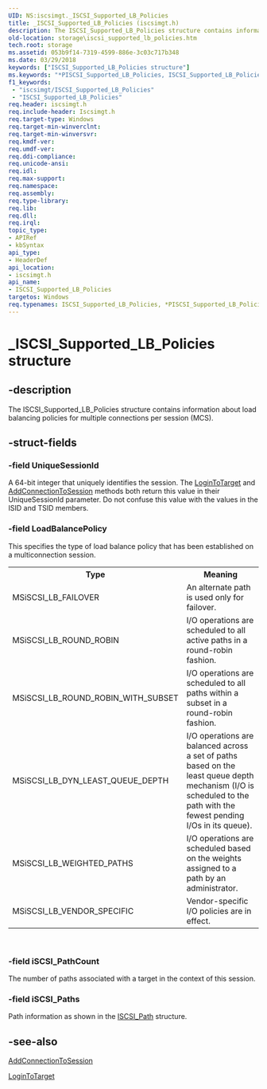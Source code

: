 ```yaml
---
UID: NS:iscsimgt._ISCSI_Supported_LB_Policies
title: _ISCSI_Supported_LB_Policies (iscsimgt.h)
description: The ISCSI_Supported_LB_Policies structure contains information about load balancing policies for multiple connections per session (MCS).
old-location: storage\iscsi_supported_lb_policies.htm
tech.root: storage
ms.assetid: 053b9f14-7319-4599-886e-3c03c717b348
ms.date: 03/29/2018
keywords: ["ISCSI_Supported_LB_Policies structure"]
ms.keywords: "*PISCSI_Supported_LB_Policies, ISCSI_Supported_LB_Policies, ISCSI_Supported_LB_Policies structure [Storage Devices], PISCSI_Supported_LB_Policies, PISCSI_Supported_LB_Policies structure pointer [Storage Devices], _ISCSI_Supported_LB_Policies, iscsimgt/ISCSI_Supported_LB_Policies, iscsimgt/PISCSI_Supported_LB_Policies, storage.iscsi_supported_lb_policies, structs-iSCSI_4ea7817e-3ec1-46cf-a492-ac327f5d3912.xml"
f1_keywords:
 - "iscsimgt/ISCSI_Supported_LB_Policies"
 - "ISCSI_Supported_LB_Policies"
req.header: iscsimgt.h
req.include-header: Iscsimgt.h
req.target-type: Windows
req.target-min-winverclnt: 
req.target-min-winversvr: 
req.kmdf-ver: 
req.umdf-ver: 
req.ddi-compliance: 
req.unicode-ansi: 
req.idl: 
req.max-support: 
req.namespace: 
req.assembly: 
req.type-library: 
req.lib: 
req.dll: 
req.irql: 
topic_type:
- APIRef
- kbSyntax
api_type:
- HeaderDef
api_location:
- iscsimgt.h
api_name:
- ISCSI_Supported_LB_Policies
targetos: Windows
req.typenames: ISCSI_Supported_LB_Policies, *PISCSI_Supported_LB_Policies
---
```


# _ISCSI_Supported_LB_Policies structure


## -description


The ISCSI_Supported_LB_Policies structure contains information about load balancing policies for multiple connections per session (MCS).


## -struct-fields




### -field UniqueSessionId

A 64-bit integer that uniquely identifies the session. The <a href="https://docs.microsoft.com/windows-hardware/drivers/storage/logintotarget">LoginToTarget</a> and <a href="https://docs.microsoft.com/windows-hardware/drivers/storage/addconnectiontosession">AddConnectionToSession</a> methods both return this value in their UniqueSessionId parameter. Do not confuse this value with the values in the ISID and TSID members.


### -field LoadBalancePolicy

This specifies the type of load balance policy that has been established on a multiconnection session.

<table>
<tr>
<th>Type</th>
<th>Meaning</th>
</tr>
<tr>
<td>
MSiSCSI_LB_FAILOVER

</td>
<td>
An alternate path  is used only for failover.

</td>
</tr>
<tr>
<td>
MSiSCSI_LB_ROUND_ROBIN

</td>
<td>
I/O operations are scheduled to all active paths in a round-robin fashion.

</td>
</tr>
<tr>
<td>
MSiSCSI_LB_ROUND_ROBIN_WITH_SUBSET

</td>
<td>
I/O operations are scheduled to all paths within a subset in a round-robin fashion.

</td>
</tr>
<tr>
<td>
MSiSCSI_LB_DYN_LEAST_QUEUE_DEPTH

</td>
<td>
I/O operations are balanced across a set of paths based on the least queue depth mechanism (I/O is scheduled to the path with the fewest pending I/Os in its queue).

</td>
</tr>
<tr>
<td>
MSiSCSI_LB_WEIGHTED_PATHS

</td>
<td>
I/O operations are scheduled based on the weights assigned to a path by an administrator.

</td>
</tr>
<tr>
<td>
MSiSCSI_LB_VENDOR_SPECIFIC

</td>
<td>
Vendor-specific I/O policies are in effect.

</td>
</tr>
</table>
 


### -field iSCSI_PathCount

The number of paths associated with a target in the context of this session.


### -field iSCSI_Paths

Path information as shown in the <a href="https://docs.microsoft.com/windows-hardware/drivers/ddi/iscsimgt/ns-iscsimgt-_iscsi_path">ISCSI_Path</a> structure.


## -see-also




<a href="https://docs.microsoft.com/windows-hardware/drivers/storage/addconnectiontosession">AddConnectionToSession</a>



<a href="https://docs.microsoft.com/windows-hardware/drivers/storage/logintotarget">LoginToTarget</a>
 

 

